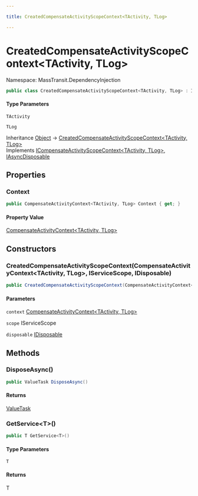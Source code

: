 ```yaml
---

title: CreatedCompensateActivityScopeContext<TActivity, TLog>

---
```


# CreatedCompensateActivityScopeContext\<TActivity, TLog\>

Namespace: MassTransit.DependencyInjection

```csharp
public class CreatedCompensateActivityScopeContext<TActivity, TLog> : ICompensateActivityScopeContext<TActivity, TLog>, IAsyncDisposable
```

#### Type Parameters

`TActivity`<br/>

`TLog`<br/>

Inheritance [Object](https://learn.microsoft.com/en-us/dotnet/api/system.object) → [CreatedCompensateActivityScopeContext\<TActivity, TLog\>](../masstransit-dependencyinjection/createdcompensateactivityscopecontext-2)<br/>
Implements [ICompensateActivityScopeContext\<TActivity, TLog\>](../masstransit-dependencyinjection/icompensateactivityscopecontext-2), [IAsyncDisposable](https://learn.microsoft.com/en-us/dotnet/api/system.iasyncdisposable)

## Properties

### **Context**

```csharp
public CompensateActivityContext<TActivity, TLog> Context { get; }
```

#### Property Value

[CompensateActivityContext\<TActivity, TLog\>](../../masstransit-abstractions/masstransit/compensateactivitycontext-2)<br/>

## Constructors

### **CreatedCompensateActivityScopeContext(CompensateActivityContext\<TActivity, TLog\>, IServiceScope, IDisposable)**

```csharp
public CreatedCompensateActivityScopeContext(CompensateActivityContext<TActivity, TLog> context, IServiceScope scope, IDisposable disposable)
```

#### Parameters

`context` [CompensateActivityContext\<TActivity, TLog\>](../../masstransit-abstractions/masstransit/compensateactivitycontext-2)<br/>

`scope` IServiceScope<br/>

`disposable` [IDisposable](https://learn.microsoft.com/en-us/dotnet/api/system.idisposable)<br/>

## Methods

### **DisposeAsync()**

```csharp
public ValueTask DisposeAsync()
```

#### Returns

[ValueTask](https://learn.microsoft.com/en-us/dotnet/api/system.threading.tasks.valuetask)<br/>

### **GetService\<T\>()**

```csharp
public T GetService<T>()
```

#### Type Parameters

`T`<br/>

#### Returns

T<br/>
